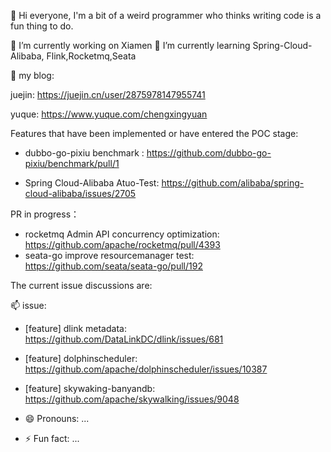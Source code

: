 👋 Hi everyone, I'm a bit of a weird programmer who thinks writing code is a fun thing to do.

 🔭 I’m currently working on Xiamen
 🌱 I’m currently learning Spring-Cloud-Alibaba, Flink,Rocketmq,Seata
 
👯 my blog:

juejin: https://juejin.cn/user/2875978147955741

yuque: https://www.yuque.com/chengxingyuan

Features that have been implemented or have entered the POC stage:

- dubbo-go-pixiu benchmark : https://github.com/dubbo-go-pixiu/benchmark/pull/1

- Spring Cloud-Alibaba Atuo-Test: https://github.com/alibaba/spring-cloud-alibaba/issues/2705


PR in progress：

- rocketmq Admin API concurrency optimization: https://github.com/apache/rocketmq/pull/4393
- seata-go improve resourcemanager test: https://github.com/seata/seata-go/pull/192

The current issue discussions are:

📫 issue:
- [feature] dlink metadata:  https://github.com/DataLinkDC/dlink/issues/681

- [feature] dolphinscheduler: https://github.com/apache/dolphinscheduler/issues/10387

- [feature] skywaking-banyandb: https://github.com/apache/skywalking/issues/9048

- 😄 Pronouns: ...
- ⚡ Fun fact: ...
